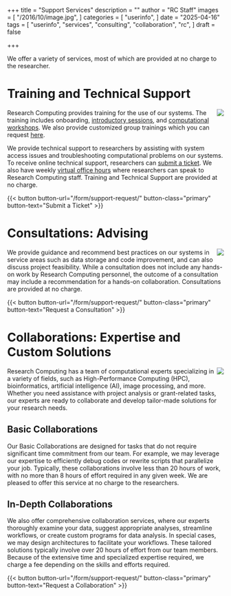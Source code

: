 +++
title = "Support Services"
description = ""
author = "RC Staff"
images = [
  "/2016/10/image.jpg",
]
categories = [
  "userinfo",
]
date = "2025-04-16"
tags = [
  "userinfo",
  "services",
  "consulting",
  "collaboration",
  "rc",
]
draft = false

+++

We offer a variety of services, most of which are provided at no charge to the researcher. 


# Training and Technical Support

<img src="/images/dac/maya-maceka-yW-Qgw_IJXg-unsplash.jpg" style="float:right;" class="project-inset" />

Research Computing provides training for the use of our systems.  The training includes onboarding, [introductory sessions](/education/workshops/#new-to-high-performance-computing), and [computational workshops](/education/workshops). We also provide customized group trainings which you can request [here](/form/support-request/). 

We provide technical support to researchers by assisting with system access issues and troubleshooting computational problems on our systems.  To receive online technical support, researchers can <a href="/form/support-request/?category=Data%20Analytics">submit a ticket</a>.  We also have weekly <a href="/support/#office-hours"> virtual office hours</a> where researchers can speak to Research Computing staff.  Training and Technical Support are provided at no charge.

<div style="display: flex; justify-content: left; margin-top: 0%">
    {{< button button-url="/form/support-request/" button-class="primary" button-text="Submit a Ticket" >}}
</div>

# Consultations: Advising 
 
<img src="/images/dac/scott-graham-5fNmWej4tAA-unsplash.jpg" style="float:right;" class="project-inset" />
  
We provide guidance and recommend best practices on our systems in service areas such as data storage and code improvement, and can also discuss project feasibility. While a consultation does not include any hands-on work by Research Computing personnel, the outcome of a consultation may include a recommendation for a hands-on collaboration.  Consultations are provided at no charge.

<div style="display: flex; justify-content: left; margin-top: 0%">
    {{< button button-url="/form/support-request/" button-class="primary" button-text="Request a Consultation" >}}
</div>
 

# Collaborations: Expertise and Custom Solutions

<img src="/images/dac_tiers_collaboration.jpg" style="float:right;" class="project-inset" />

Research Computing has a team of computational experts specializing in a variety of fields, such as High-Performance Computing (HPC), bioinformatics, artificial intelligence (AI), image processing, and more. Whether you need assistance with project analysis or grant-related tasks, our experts are ready to collaborate and develop tailor-made solutions for your research needs.

## Basic Collaborations
Our Basic Collaborations are designed for tasks that do not require significant time commitment from our team. For example, we may leverage our expertise to efficiently debug codes or rewrite scripts that parallelize your job. Typically, these collaborations involve less than 20 hours of work, with no more than 8 hours of effort required in any given week. We are pleased to offer this service at no charge to the researchers.

## In-Depth Collaborations
We also offer comprehensive collaboration services, where our experts thoroughly examine your data, suggest appropriate analyses, streamline workflows, or create custom programs for data analysis. In special cases, we may design architectures to facilitate your workflows. These tailored solutions typically involve over 20 hours of effort from our team members. Because of the extensive time and specialized expertise required, we charge a fee depending on the skills and efforts required.

<div style="display: flex; justify-content: left; margin-top: 0%">
    {{< button button-url="/form/support-request/" button-class="primary" button-text="Request a Collaboration" >}}
</div>

